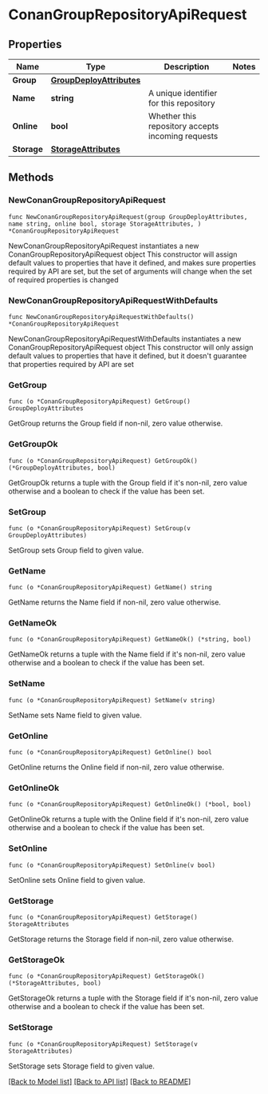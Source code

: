# ConanGroupRepositoryApiRequest

## Properties

Name | Type | Description | Notes
------------ | ------------- | ------------- | -------------
**Group** | [**GroupDeployAttributes**](GroupDeployAttributes.md) |  | 
**Name** | **string** | A unique identifier for this repository | 
**Online** | **bool** | Whether this repository accepts incoming requests | 
**Storage** | [**StorageAttributes**](StorageAttributes.md) |  | 

## Methods

### NewConanGroupRepositoryApiRequest

`func NewConanGroupRepositoryApiRequest(group GroupDeployAttributes, name string, online bool, storage StorageAttributes, ) *ConanGroupRepositoryApiRequest`

NewConanGroupRepositoryApiRequest instantiates a new ConanGroupRepositoryApiRequest object
This constructor will assign default values to properties that have it defined,
and makes sure properties required by API are set, but the set of arguments
will change when the set of required properties is changed

### NewConanGroupRepositoryApiRequestWithDefaults

`func NewConanGroupRepositoryApiRequestWithDefaults() *ConanGroupRepositoryApiRequest`

NewConanGroupRepositoryApiRequestWithDefaults instantiates a new ConanGroupRepositoryApiRequest object
This constructor will only assign default values to properties that have it defined,
but it doesn't guarantee that properties required by API are set

### GetGroup

`func (o *ConanGroupRepositoryApiRequest) GetGroup() GroupDeployAttributes`

GetGroup returns the Group field if non-nil, zero value otherwise.

### GetGroupOk

`func (o *ConanGroupRepositoryApiRequest) GetGroupOk() (*GroupDeployAttributes, bool)`

GetGroupOk returns a tuple with the Group field if it's non-nil, zero value otherwise
and a boolean to check if the value has been set.

### SetGroup

`func (o *ConanGroupRepositoryApiRequest) SetGroup(v GroupDeployAttributes)`

SetGroup sets Group field to given value.


### GetName

`func (o *ConanGroupRepositoryApiRequest) GetName() string`

GetName returns the Name field if non-nil, zero value otherwise.

### GetNameOk

`func (o *ConanGroupRepositoryApiRequest) GetNameOk() (*string, bool)`

GetNameOk returns a tuple with the Name field if it's non-nil, zero value otherwise
and a boolean to check if the value has been set.

### SetName

`func (o *ConanGroupRepositoryApiRequest) SetName(v string)`

SetName sets Name field to given value.


### GetOnline

`func (o *ConanGroupRepositoryApiRequest) GetOnline() bool`

GetOnline returns the Online field if non-nil, zero value otherwise.

### GetOnlineOk

`func (o *ConanGroupRepositoryApiRequest) GetOnlineOk() (*bool, bool)`

GetOnlineOk returns a tuple with the Online field if it's non-nil, zero value otherwise
and a boolean to check if the value has been set.

### SetOnline

`func (o *ConanGroupRepositoryApiRequest) SetOnline(v bool)`

SetOnline sets Online field to given value.


### GetStorage

`func (o *ConanGroupRepositoryApiRequest) GetStorage() StorageAttributes`

GetStorage returns the Storage field if non-nil, zero value otherwise.

### GetStorageOk

`func (o *ConanGroupRepositoryApiRequest) GetStorageOk() (*StorageAttributes, bool)`

GetStorageOk returns a tuple with the Storage field if it's non-nil, zero value otherwise
and a boolean to check if the value has been set.

### SetStorage

`func (o *ConanGroupRepositoryApiRequest) SetStorage(v StorageAttributes)`

SetStorage sets Storage field to given value.



[[Back to Model list]](../README.md#documentation-for-models) [[Back to API list]](../README.md#documentation-for-api-endpoints) [[Back to README]](../README.md)


